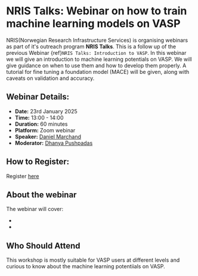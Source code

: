 # NRIS Talks: Webinar on  how to train machine learning models on VASP

NRIS(Norwegian Research Infrastructure Services) is organising  webinars as part of it's outreach program **NRIS Talks**.
This is a follow up of the previous Webinar {ref}`NRIS Talks: Introduction to VASP`.
In this webinar we will give an introduction to machine learning potentials on VASP. We will give guidance on when to use them and how to develop them properly. A tutorial for fine tuning a foundation model (MACE) will be given, along with caveats on validation and accuracy. 

## Webinar Details:

- **Date:** 23rd January 2025
- **Time:** 13:00 - 14:00
- **Duration:** 60 minutes
- **Platform:** Zoom webinar
- **Speaker:** [Daniel Marchand](https://www.sintef.no/alle-ansatte/ansatt/daniel.marchand/)
- **Moderator:** [Dhanya Pushpadas](https://www.uib.no/en/persons/Dhanya.Pushpadas)

## How to Register:
Register [here](https://uib.zoom.us/webinar/register/WN_1a2cQ0hnRJC6IxUQ_cy09g#/registration)

## About the webinar

The webinar will cover: 

-
-

## Who Should Attend

This workshop is mostly suitable for VASP users at different levels and curious to know about the machine learning potentiials on VASP.